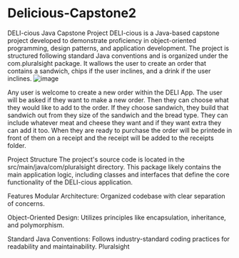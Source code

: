 # Delicious-Capstone2

DELI-cious Java Capstone Project
DELI-cious is a Java-based capstone project developed to demonstrate proficiency in object-oriented programming, design patterns, and application development. The project is structured following standard Java conventions and is organized under the com.pluralsight package. It wallows the user to create an order that contains a sandwich, chips if the user inclines, and a drink if the user inclines.
![image](https://github.com/user-attachments/assets/6f5cad43-27f5-43df-baa4-e031c66d8bea)

Any user is welcome to create a new order within the DELI App.
The user will be asked if they want to make a new order. Then they can choose what they would like to add to the order. If they choose sandwich, they build that sandwich out from they size of the sandwich and the bread type. They can include whatever meat and cheese they want and if they want extra they can add it too. 
When they are ready to purchase the order will be printede in front of them on a receipt and the receipt will be added to the receipts folder.

Project Structure
The project's source code is located in the src/main/java/com/pluralsight directory. This package likely contains the main application logic, including classes and interfaces that define the core functionality of the DELI-cious application.

Features
Modular Architecture: Organized codebase with clear separation of concerns.

Object-Oriented Design: Utilizes principles like encapsulation, inheritance, and polymorphism.

Standard Java Conventions: Follows industry-standard coding practices for readability and maintainability.
Pluralsight
